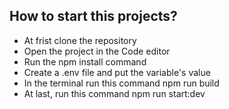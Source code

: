 <h2> How to start this projects? </h2>

<ul>
<li>At frist  clone the repository </li>
<li>Open the project in the Code editor</li>
<li>Run the npm install command</li>
<li>Create a .env file and put the variable's value</li>
<li> In the terminal run this command  npm run build</li>
<li> At last, run this command  npm run start:dev </li>
</ul>
